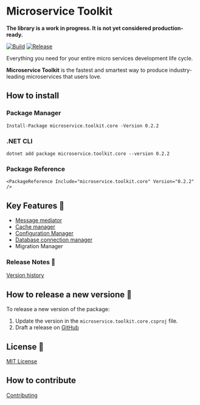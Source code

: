 # Microservice Toolkit

__The library is a work in progress. It is not yet considered production-ready.__

[![Build](https://github.com/MpStyle/microservicetoolkit/actions/workflows/build.yml/badge.svg)](https://github.com/MpStyle/microservicetoolkit/actions/workflows/build.yml)
[![Release](https://github.com/MpStyle/microservicetoolkit/actions/workflows/release.yml/badge.svg)](https://github.com/MpStyle/microservicetoolkit/actions/workflows/release.yml)

Everything you need for your entire micro services development life cycle. 

__Microservice Toolkit__ is the fastest and smartest way to produce industry-leading microservices that users love.

## How to install

### Package Manager
```
Install-Package microservice.toolkit.core -Version 0.2.2
```

### .NET CLI
```
dotnet add package microservice.toolkit.core --version 0.2.2
```

### Package Reference
```
<PackageReference Include="microservice.toolkit.core" Version="0.2.2" />
```

## Key Features :key:
- [Message mediator](./microservice.toolkit.core/docs/messagemediator/README.md)
- [Cache manager](./microservice.toolkit.core/docs/cachemanager/README.md)
- [Configuration Manager](./microservice.toolkit.core/docs/configurationmanager/README.md)
- [Database connection manager](./microservice.toolkit.core/docs/connectionmanager/README.md)
- Migration Manager

### Release Notes :page_with_curl:
[Version history](https://github.com/MpStyle/microservicetoolkit/releases)

## How to release a new versione :rocket:

To release a new version of the package:
1. Update the version in the `microservice.toolkit.core.csproj` file.
3. Draft a release on [GitHub](https://github.com/MpStyle/microservicetoolkit/releases)

## License :bookmark_tabs:

[MIT License](https://opensource.org/licenses/MIT)

## How to contribute

[Contributing](CONTRIBUTING.md)